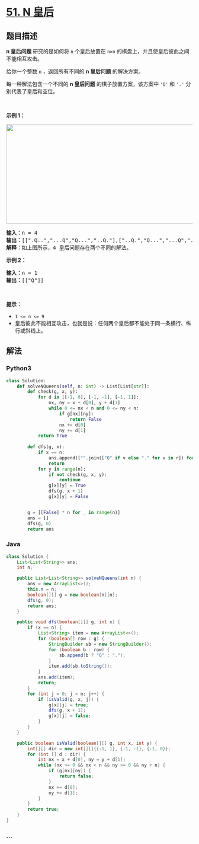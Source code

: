# [51. N 皇后](https://leetcode-cn.com/problems/n-queens)



## 题目描述

<!-- 这里写题目描述 -->

<p><strong>n 皇后问题</strong> 研究的是如何将 <code>n</code> 个皇后放置在 <code>n×n</code> 的棋盘上，并且使皇后彼此之间不能相互攻击。</p>

<p>给你一个整数 <code>n</code> ，返回所有不同的 <strong>n<em> </em>皇后问题</strong> 的解决方案。</p>

<div class="original__bRMd">
<div>
<p>每一种解法包含一个不同的 <strong>n 皇后问题</strong> 的棋子放置方案，该方案中 <code>'Q'</code> 和 <code>'.'</code> 分别代表了皇后和空位。</p>

<p> </p>

<p><strong>示例 1：</strong></p>
<img alt="" src="https://assets.leetcode.com/uploads/2020/11/13/queens.jpg" style="width: 600px; height: 268px;" />
<pre>
<strong>输入：</strong>n = 4
<strong>输出：</strong>[[".Q..","...Q","Q...","..Q."],["..Q.","Q...","...Q",".Q.."]]
<strong>解释：</strong>如上图所示，4 皇后问题存在两个不同的解法。
</pre>

<p><strong>示例 2：</strong></p>

<pre>
<strong>输入：</strong>n = 1
<strong>输出：</strong>[["Q"]]
</pre>

<p> </p>

<p><strong>提示：</strong></p>

<ul>
	<li><code>1 <= n <= 9</code></li>
	<li>皇后彼此不能相互攻击，也就是说：任何两个皇后都不能处于同一条横行、纵行或斜线上。</li>
</ul>
</div>
</div>


## 解法

<!-- 这里可写通用的实现逻辑 -->

<!-- tabs:start -->

### **Python3**

<!-- 这里可写当前语言的特殊实现逻辑 -->

```python
class Solution:
    def solveNQueens(self, n: int) -> List[List[str]]:
        def check(g, x, y):
            for d in [[-1, 0], [-1, -1], [-1, 1]]:
                nx, ny = x + d[0], y + d[1]
                while 0 <= nx < n and 0 <= ny < n:
                    if g[nx][ny]:
                        return False
                    nx += d[0]
                    ny += d[1]
            return True
        
        def dfs(g, x):
            if x == n:
                ans.append(["".join(["Q" if v else "." for v in r]) for r in g])
                return
            for y in range(n):
                if not check(g, x, y):
                    continue
                g[x][y] = True
                dfs(g, x + 1)
                g[x][y] = False


        g = [[False] * n for _ in range(n)]
        ans = []
        dfs(g, 0)
        return ans
```

### **Java**

<!-- 这里可写当前语言的特殊实现逻辑 -->

```java
class Solution {
    List<List<String>> ans;
    int n;

    public List<List<String>> solveNQueens(int n) {
        ans = new ArrayList<>();
        this.n = n;
        boolean[][] g = new boolean[n][n];
        dfs(g, 0);
        return ans;
    }

    public void dfs(boolean[][] g, int x) {
        if (x == n) {
            List<String> item = new ArrayList<>();
            for (boolean[] row : g) {
                StringBuilder sb = new StringBuilder();
                for (boolean b : row) {
                    sb.append(b ? "Q" : ".");
                }
                item.add(sb.toString());
            }
            ans.add(item);
            return;
        }
        for (int j = 0; j < n; j++) {
            if (isValid(g, x, j)) {
                g[x][j] = true;
                dfs(g, x + 1);
                g[x][j] = false;
            }
        }
    }

    public boolean isValid(boolean[][] g, int x, int y) {
        int[][] dir = new int[][]{{-1, 1}, {-1, -1}, {-1, 0}};
        for (int [] d : dir) {
            int nx = x + d[0], ny = y + d[1];
            while (nx >= 0 && nx < n && ny >= 0 && ny < n) {
                if (g[nx][ny]) {
                    return false;
                }
                nx += d[0];
                ny += d[1];
            }
        }
        return true;
    }
}
```

### **...**

```

```

<!-- tabs:end -->
